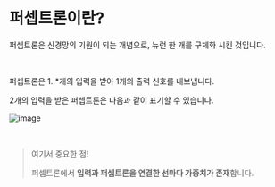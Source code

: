 # 퍼셉트론이란?



퍼셉트론은 신경망의 기원이 되는 개념으로, 뉴런 한 개를 구체화 시킨 것입니다.

<br>

퍼셉트론은 1..\*개의 입력을 받아 1개의 출력 신호를 내보냅니다.

2개의 입력을 받은 퍼셉트론은 다음과 같이 표기할 수 있습니다.

![image](https://user-images.githubusercontent.com/80737049/176871917-a787a7f9-02e6-4418-8bb9-43689952ef27.png)

<br>

> 여기서 중요한 점!
>
> 퍼셉트론에서 **입력과 퍼셉트론을 연결한 선마다 가중치가 존재**합니다.
